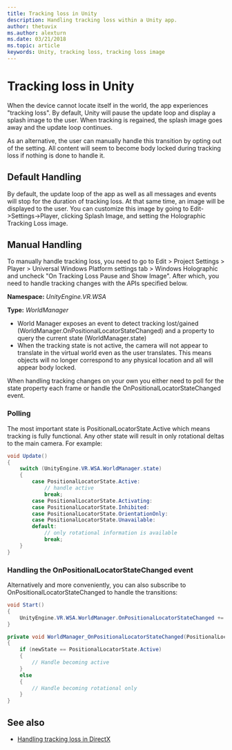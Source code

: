 ```yaml
---
title: Tracking loss in Unity
description: Handling tracking loss within a Unity app.
author: thetuvix
ms.author: alexturn
ms.date: 03/21/2018
ms.topic: article
keywords: Unity, tracking loss, tracking loss image
---
```




# Tracking loss in Unity

When the device cannot locate itself in the world, the app experiences "tracking loss". By default, Unity will pause the update loop and display a splash image to the user. When tracking is regained, the splash image goes away and the update loop continues.

As an alternative, the user can manually handle this transition by opting out of the setting. All content will seem to become body locked during tracking loss if nothing is done to handle it.

## Default Handling

By default, the update loop of the app as well as all messages and events will stop for the duration of tracking loss. At that same time, an image will be displayed to the user. You can customize this image by going to Edit->Settings->Player, clicking Splash Image, and setting the Holographic Tracking Loss image.

## Manual Handling

To manually handle tracking loss, you need to go to Edit > Project Settings > Player > Universal Windows Platform settings tab > Windows Holographic and uncheck "On Tracking Loss Pause and Show Image". After which, you need to handle tracking changes with the APIs specified below.

**Namespace:** *UnityEngine.VR.WSA*

**Type:** *WorldManager*
* World Manager exposes an event to detect tracking lost/gained (WorldManager.OnPositionalLocatorStateChanged) and a property to query the current state (WorldManager.state)
* When the tracking state is not active, the camera will not appear to translate in the virtual world even as the user translates. This means objects will no longer correspond to any physical location and all will appear body locked.

When handling tracking changes on your own you either need to poll for the state property each frame or handle the OnPositionalLocatorStateChanged event.

### Polling

The most important state is PositionalLocatorState.Active which means tracking is fully functional. Any other state will result in only rotational deltas to the main camera. For example:

```cs
void Update()
{
    switch (UnityEngine.VR.WSA.WorldManager.state)
    {
        case PositionalLocatorState.Active:
            // handle active
            break;
        case PositionalLocatorState.Activating:
        case PositionalLocatorState.Inhibited:
        case PositionalLocatorState.OrientationOnly:
        case PositionalLocatorState.Unavailable:
        default:
            // only rotational information is available
            break;
    }
}
```

### Handling the OnPositionalLocatorStateChanged event

Alternatively and more conveniently, you can also subscribe to OnPositionalLocatorStateChanged to handle the transitions:

```cs
void Start()
{
    UnityEngine.VR.WSA.WorldManager.OnPositionalLocatorStateChanged += WorldManager_OnPositionalLocatorStateChanged;
}

private void WorldManager_OnPositionalLocatorStateChanged(PositionalLocatorState oldState, PositionalLocatorState newState)
{
    if (newState == PositionalLocatorState.Active)
    {
        // Handle becoming active
    }
    else
    {
        // Handle becoming rotational only
    }
}
```

## See also
* [Handling tracking loss in DirectX](coordinate-systems-in-directx.md#handling-tracking-loss)

